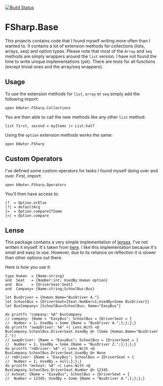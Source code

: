 [![Build Status](https://b0wter.visualstudio.com/b0wter.FSharp/_apis/build/status/Run%20unit%20tests?branchName=master)](https://b0wter.visualstudio.com/b0wter.FSharp/_build/latest?definitionId=27&branchName=master)

# FSharp.Base
This projects contains code that I found myself writing more often than I wanted to. It contains a lot of extension methods for collections (lists, arrays, seq) and option types.
Please note that most of the `Array` and `Seq` methods are simply wrappers around the `list` version. I have not found the time to write unique implementations (yet).
There are tests for all functions (except trivial ones and the array/seq wrappers).

## Usage
To use the extension methods for `list`, `array` or `seq` simply add the following import:
```
open b0wter.FSharp.Collections
```
You are then able to call the new methods like any other `list` method:
```
list first, second = myItems |> List.half
```
Using the `option` extension methods works the same:
```
open b0wter.FSharp
```

## Custom Operators
I've defined some custom operators for tasks I found myself doing over and over. First, import:
```
open b0wter.FSharp.Operators
```
You'll then have access to:
```
|?  = Option.orElse
|?| = defaultArg
|=  = Option.compareIfSome
|=| = Option.compare
```

## Lense
This package contains a very simple implementation of [lenses](https://medium.com/@dtipson/functional-lenses-d1aba9e52254). I've not written it myself. It's taken from [here](https://medium.com/@devboy_org/generic-lenses-for-f-record-types-6aea9f4cba40).
I like this implementation because it's small and easy to use. However, due to its reliance on reflection it is slower than other options out there.

Here is how you use it:
```
type Human  = {Name:string}
and  Seat   = {Number:int; UsedBy:Human option}
and  Bus    = {DriverSeat:Seat}
and  Company= {Name:string;SchoolBus:Bus}

let BusDriver = {Human.Name="BusDriver A."}
let SchoolBus = {DriverSeat={Seat.Number=1;UsedBy=Some BusDriver}}
let BusCompany= {SchoolBus=SchoolBus; Name="EasyBus"}
    
do printfn "company: %A" BusCompany
// company: {Name = "EasyBus"; SchoolBus = {DriverSeat = {
//  Number = 1; UsedBy = Some {Name = "BusDriver A.";};};};}
do printfn "swapDriver: %A" <| Lens.With <@ BusCompany.SchoolBus.DriverSeat.UsedBy @> (Some {Human.Name="BusDriver Z."})
// swapDriver: {Name = "EasyBus"; SchoolBus = {DriverSeat = {
//  Number = 1; UsedBy = Some {Name = "BusDriver Z.";};};};}
do printfn "rmDriver: %A" <| Lens.With <@ BusCompany.SchoolBus.DriverSeat.UsedBy @> None
// rmDriver: {Name = "EasyBus"; SchoolBus = {DriverSeat = {
//  Number = 1; UsedBy = null;};};}
do printfn "mvSeat: %A" <| Lens.With <@ BusCompany.SchoolBus.DriverSeat.Number @> 12345
// mvSeat: {Name = "EasyBus"; SchoolBus = {DriverSeat = {
//  Number = 12345; UsedBy = Some {Name = "BusDriver A.";};};};}
